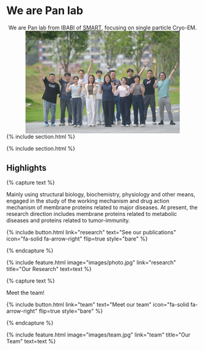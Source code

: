 ---
---

# We are Pan lab

<div style="text-align: center;">
  We are Pan lab from IBABI of <a href="https://smart.org.cn/en/">SMART</a>, focusing on single particle Cryo-EM.
</div>
<div class='paper-box'>
  <div class='paper-box-image'>
    <div>
      <div class="badge"></div>
      <img src='images/panteam.jpg' alt="sym" style="width: 80%; max-width: 800px; display: block; margin: 0 auto;">
    </div>
  </div>
  <div class='paper-box-text' markdown="1">
    {% include section.html %}
  </div>
</div>

{% include section.html %}

## Highlights

{% capture text %}

Mainly using structural biology, biochemistry, physiology and other means, engaged in the study of the working mechanism and drug action mechanism of membrane proteins related to major diseases. At present, the research direction includes membrane proteins related to metabolic diseases and proteins related to tumor-immunity.

{%
  include button.html
  link="research"
  text="See our publications"
  icon="fa-solid fa-arrow-right"
  flip=true
  style="bare"
%}

{% endcapture %}

{%
  include feature.html
  image="images/photo.jpg"
  link="research"
  title="Our Research"
  text=text
%}

{% capture text %}

Meet the team!

{%
  include button.html
  link="team"
  text="Meet our team"
  icon="fa-solid fa-arrow-right"
  flip=true
  style="bare"
%}

{% endcapture %}

{%
  include feature.html
  image="images/team.jpg"
  link="team"
  title="Our Team"
  text=text
%}

